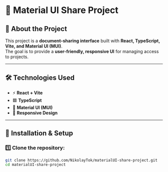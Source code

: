 # 📌 Material UI Share Project

## 🚀 About the Project
This project is a **document-sharing interface** built with **React, TypeScript, Vite, and Material UI (MUI)**.  
The goal is to provide a **user-friendly, responsive UI** for managing access to projects.

---

## 🛠️ Technologies Used
- ⚡ **React + Vite** 
- 🟦 **TypeScript**
- 🎨 **Material UI (MUI)** 
- 📱 **Responsive Design**

---

## 🚀 Installation & Setup

### 1️⃣ Clone the repository:
```sh
git clone https://github.com/NikolayTok/materialUI-share-project.git
cd materialUI-share-project
